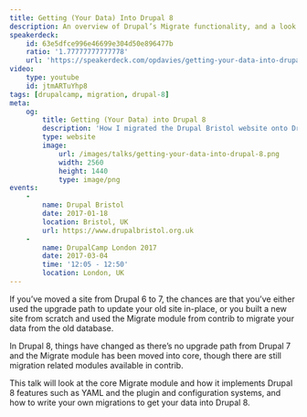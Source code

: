 ```yaml
---
title: Getting (Your Data) Into Drupal 8
description: An overview of Drupal’s Migrate functionality, and a look at how to write your own migrations.
speakerdeck:
    id: 63e5dfce996e46699e304d50e896477b
    ratio: '1.77777777777778'
    url: 'https://speakerdeck.com/opdavies/getting-your-data-into-drupal-8-drupal_bristol'
video:
    type: youtube
    id: jtmARTuYhp8
tags: [drupalcamp, migration, drupal-8]
meta:
    og:
        title: Getting (Your Data) into Drupal 8
        description: 'How I migrated the Drupal Bristol website onto Drupal 8.'
        type: website
        image:
            url: /images/talks/getting-your-data-into-drupal-8.png
            width: 2560
            height: 1440
            type: image/png
events:
    -
        name: Drupal Bristol
        date: 2017-01-18
        location: Bristol, UK
        url: https://www.drupalbristol.org.uk
    -
        name: DrupalCamp London 2017
        date: 2017-03-04
        time: '12:05 - 12:50'
        location: London, UK
---
```


If you’ve moved a site from Drupal 6 to 7, the chances are that you’ve either used the upgrade path to update your old site in-place, or you built a new site from scratch and used the Migrate module from contrib to migrate your data from the old database.

In Drupal 8, things have changed as there’s no upgrade path from Drupal 7 and the Migrate module has been moved into core, though there are still migration related modules available in contrib.

This talk will look at the core Migrate module and how it implements Drupal 8 features such as YAML and the plugin and configuration systems, and how to write your own migrations to get your data into Drupal 8.
